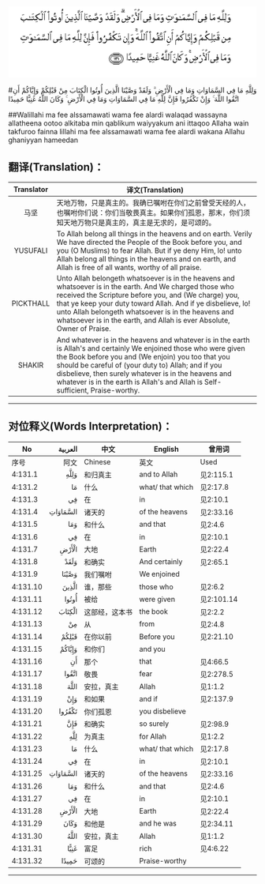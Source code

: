 ![004:131](images/004_131.gif)

#وَلِلَّهِ مَا فِي السَّمَاوَاتِ وَمَا فِي الْأَرْضِ ۗ وَلَقَدْ وَصَّيْنَا الَّذِينَ أُوتُوا الْكِتَابَ مِنْ قَبْلِكُمْ وَإِيَّاكُمْ أَنِ اتَّقُوا اللَّهَ ۚ وَإِنْ تَكْفُرُوا فَإِنَّ لِلَّهِ مَا فِي السَّمَاوَاتِ وَمَا فِي الْأَرْضِ ۚ وَكَانَ اللَّهُ غَنِيًّا حَمِيدًا 

##Walillahi ma fee alssamawati wama fee alardi walaqad wassayna allatheena ootoo alkitaba min qablikum waiyyakum ani ittaqoo Allaha wain takfuroo fainna lillahi ma fee alssamawati wama fee alardi wakana Allahu ghaniyyan hameedan 

## 翻译(Translation)：

| Translator | 译文(Translation)                                            |
| :--------: | ------------------------------------------------------------ |
|    马坚    | 天地万物，只是真主的。我确已嘱咐在你们之前曾受天经的人，也嘱咐你们说：你们当敬畏真主。如果你们孤恩，那末，你们须知天地万物只是真主的，真主是无求的，是可颂的。 |
|  YUSUFALI  | To Allah belong all things in the heavens and on earth. Verily We have directed the People of the Book before you, and you (O Muslims) to fear Allah. But if ye deny Him, lo! unto Allah belong all things in the heavens and on earth, and Allah is free of all wants, worthy of all praise. |
| PICKTHALL  | Unto Allah belongeth whatsoever is in the heavens and whatsoever is in the earth. And We charged those who received the Scripture before you, and (We charge) you, that ye keep your duty toward Allah. And if ye disbelieve, lo! unto Allah belongeth whatsoever is in the heavens and whatsoever is in the earth, and Allah is ever Absolute, Owner of Praise. |
|   SHAKIR   | And whatever is in the heavens and whatever is in the earth is Allah's and certainly We enjoined those who were given the Book before you and (We enjoin) you too that you should be careful of (your duty to) Allah; and if you disbelieve, then surely whatever is in the heavens and whatever is in the earth is Allah's and Allah is Self-sufficient, Praise-worthy. |

---

## 对位释义(Words Interpretation)：

| No   | العربية | 中文    | English | 曾用词 |
| ---- | ------: | ------- | ------- | ------ |
| 序号 |    阿文 | Chinese | 英文    | Used   |
| 4:131.1  | وَلِلَّهِ     | 和归真主       | and to Allah     | 见2:115.1  |
| 4:131.2  | مَا       | 什么           | what/ that which | 见2:17.8   |
| 4:131.3  | فِي       | 在             | in               | 见2:10.1   |
| 4:131.4  | السَّمَاوَاتِ | 诸天的         | of the heavens   | 见2:33.16  |
| 4:131.5  | وَمَا      | 和什么         | and that         | 见2:4.6    |
| 4:131.6  | فِي       | 在             | in               | 见2:10.1   |
| 4:131.7  | الْأَرْضِ    | 大地           | Earth            | 见2:22.4   |
| 4:131.8  | وَلَقَدْ     | 和确实         | And certainly    | 见2:65.1   |
| 4:131.9  | وَصَّيْنَا    | 我们嘱咐       | We enjoined      |            |
| 4:131.10 | الَّذِينَ    | 谁，那些       | those who        | 见2:6.2    |
| 4:131.11 | أُوتُوا    | 被给           | were given       | 见2:101.14 |
| 4:131.12 | الْكِتَابَ   | 这部经，这本书 | the book         | 见2:2.2    |
| 4:131.13 | مِنْ       | 从             | from             | 见2:4.8    |
| 4:131.14 | قَبْلِكُمْ    | 在你以前       | Before you       | 见2:21.10  |
| 4:131.15 | وَإِيَّاكُمْ   | 和你们         | and you          |            |
| 4:131.16 | أَنِ       | 那个           | that             | 见4:66.5   |
| 4:131.17 | اتَّقُوا    | 敬畏           | fear             | 见2:278.5  |
| 4:131.18 | اللَّهَ     | 安拉，真主     | Allah            | 见1:1.2    |
| 4:131.19 | وَإِنْ      | 和如果         | and if           | 见2:137.9  |
| 4:131.20 | تَكْفُرُوا   | 你们孤恩       | you disbelieve   |            |
| 4:131.21 | فَإِنَّ      | 和确实         | so surely        | 见2:98.9   |
| 4:131.22 | لِلَّهِ      | 为真主         | for Allah        | 见1:2.2    |
| 4:131.23 | مَا       | 什么           | what/ that which | 见2:17.8   |
| 4:131.24 | فِي       | 在             | in               | 见2:10.1   |
| 4:131.25 | السَّمَاوَاتِ | 诸天的         | of the heavens   | 见2:33.16  |
| 4:131.26 | وَمَا      | 和什么         | and that         | 见2:4.6    |
| 4:131.27 | فِي       | 在             | in               | 见2:10.1   |
| 4:131.28 | الْأَرْضِ    | 大地           | Earth            | 见2:22.4   |
| 4:131.29 | وَكَانَ     | 和他是         | and he was       | 见2:34.11  |
| 4:131.30 | اللَّهُ     | 安拉，真主     | Allah            | 见1:1.2    |
| 4:131.31 | غَنِيًّا     | 富足           | rich             | 见4:6.22   |
| 4:131.32 | حَمِيدًا    | 可颂的         | Praise-worthy    |            |

---
